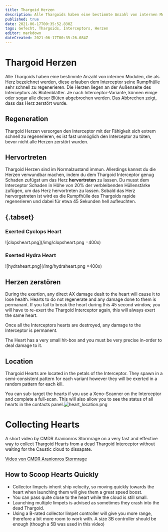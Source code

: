 ```yaml
---
title: Thargoid Herzen
description: Alle Thargoids haben eine bestimmte Anzahl von internen Modulen, die als Herz bekannt sind, diese erlauben dem Interceptor seine Leben sehr schnell zu regenerieren.
published: true
date: 2021-06-17T00:35:52.830Z
tags: Gefecht, Thargoids, Interceptors, Herzen
editor: markdown
dateCreated: 2021-06-17T00:35:26.084Z
---
```


# Thargoid Herzen
Alle Thargoids haben eine bestimmte Anzahl von internen Modulen, die als Herz bezeichnet werden, diese erlauben dem Interceptor seine Rumpfhülle sehr schnell zu regenerieren. Die Herzen liegen an der Außenseite des Interceptors als Blütenblätter. Je nach Interceptor-Variante, können einige oder sogar alle dieser Blüten abgebrochen werden. Das Abbrechen zeigt, dass das Herz zerstört wurde.

## Regeneration

Thargoid Herzen versorgen den Interceptor mit der Fähigkeit sich extrem schnell zu regenerieren, es ist fast unmöglich den Interceptor zu töten, bevor nicht alle Herzen zerstört wurden.

## Hervortreten

Thargoid Herzen sind im Normalzustand immun. Allerdings kannst du die Herzen verwundbar machen, indem du dem Thargoid Interceptor genug Schaden zufügst um das Herz **hervortreten** zu lassen. Du musst dem Interceptor Schaden in Höhe von 20% der verbleibenden Hüllenstärke zufügen, um das Herz hervortreten zu lassen. Sobald das Herz hervorgetreten ist wird es die Rumpfhülle des Thargoids rapide regenerieren und dabei für etwa 45 Sekunden hell aufleuchten.

## {.tabset}

### Exerted Cyclops Heart
!\[clopsheart.png\](/img/clopsheart.png =400x)

### Exerted Hydra Heart
!\[hydraheart.png\](/img/hydraheart.png =400x)

## Herzen zerstören

During the exertion, any direct AX damage dealt to the heart will cause it to lose health. Hearts to do not regenerate and any damage done to them is permanant. If you fail to break the heart during this 45 second window, you will have to re-exert the Thargoid Interceptor again, this will always exert the same heart.

Once all the Interceptors hearts are destroyed, any damage to the Interceptor is permanent.

The Heart has a very small hit-box and you must be very precise in-order to deal damage to it.

## Location

Thargoid Hearts are located in the petals of the Interceptor. They spawn in a semi-consistent pattern for each variant however they will be exerted in a random pattern for each kill.

You can sub-target the hearts if you use a Xeno-Scanner on the Interceptor and complete a full-scan. This will also allow you to see the status of all hearts in the contacts panel.![heart_location.png](/img/heart_location.png)

# Collecting Hearts

A short video by CMDR Aranionros Stormrage on a very fast and effective way to collect Thargoid Hearts from a dead Thargoid Interceptor without waiting for the Caustic cloud to dissapate.

[Video von CMDR Aranionros Stormrage](https://youtu.be/YBM9TqCZJMg)


## How to Scoop Hearts Quickly
- Collector limpets inherit ship velocity, so moving quickly towards the heart when launching them will give them a great speed boost.
- You can pass quite close to the heart while the cloud is still small.
- Launching multiple limpets is advised as sometimes they crash into the dead Thargoid.
- Using a B-rated collector limpet controller will give you more range, therefore a bit more room to work with. A size 3B controller should be enough (though a 5B was used in this video)